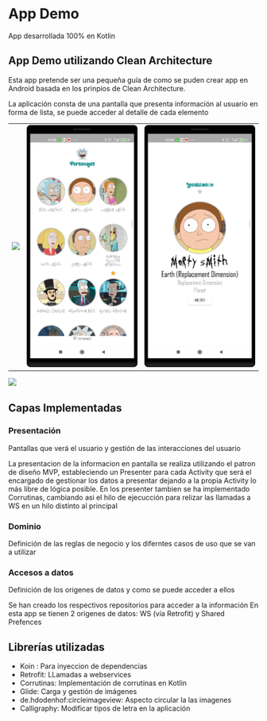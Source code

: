 # App Demo
App desarrollada 100% en Kotlin

## App Demo utilizando Clean Architecture

Esta app pretende ser una pequeña guía de como se puden crear app en Android basada en los prinpios de Clean Architecture.

La aplicación consta de una pantalla que presenta información al usuario en forma de lista, se puede acceder al detalle de cada elemento

<table>
  <tr>
      <td>
<img src="https://github.com/dgcodes-app/TestCleanArchitecture/blob/main/media/v01.gif" width="350px"> 
    </td>
    <td>
<img src="https://github.com/dgcodes-app/TestCleanArchitecture/blob/main/media/img01.png" width="350px"> 
    </td>
    <td>
<img src="https://github.com/dgcodes-app/TestCleanArchitecture/blob/main/media/img02.png" width="350px"> 
    </td>
  </tr>
  </table>
  

<img src="https://github.com/dgcodes-app/TestCleanArchitecture/blob/main/media/video01.mp4" width="350px"> 

## Capas Implementadas

### Presentación
Pantallas que verá el usuario y gestión de las interacciones del usuario

La presentacion de la informacion en pantalla se realiza utilizando el patron de diseño MVP, estableciendo un Presenter para cada Activity que será el encargado de gestionar los datos a presentar dejando a la propia Activity lo más libre de lógica posible.
En los presenter tambien se ha implementado Corrutinas, cambiando asi el hilo de ejecucción para relizar las llamadas  a WS en un hilo distinto al principal

### Dominio
Definición de las reglas de negocio  y los diferntes casos de uso que se van a utilizar


### Accesos a datos
Definición de los origenes de datos y como se puede acceder a ellos

Se han creado los respectivos repositorios para acceder a la información
En esta app se tienen 2 origenes de datos: WS (vía Retrofit) y Shared Prefences


## Librerías utilizadas

  - Koin : Para inyeccion de dependencias
  - Retrofit: LLamadas a webservices
  - Corrutinas: Implementación de corrutinas en Kotlin
  - Glide: Carga y gestión de imágenes
  - de.hdodenhof:circleimageview: Aspecto circular la las imagenes
  - Calligraphy: Modificar tipos de letra en la aplicación

